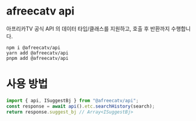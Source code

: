 # afreecatv api

아프리카TV 공식 API 의 데이터 타입/클래스를 지원하고, 호출 후 반환까지 수행합니다.

```shell
npm i @afreecatv/api
yarn add @afreecatv/api
pnpm add @afreecatv/api
```

# 사용 방법
```ts
import { api, ISuggestBj } from "@afreecatv/api";
const response = await api().etc.searchHistory(search);
return response.suggest_bj // Array<ISuggestBj> 
```
